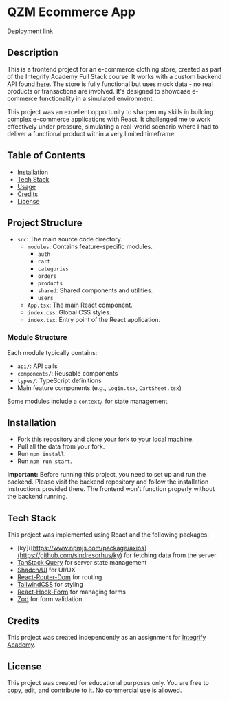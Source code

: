 # QZM Ecommerce App

[Deployment link](https://qzeromarket-v3.netlify.app/)

## Description

This is a frontend project for an e-commerce clothing store, created as part of the Integrify Academy Full Stack course. It works with a custom backend API found [here](https://github.com/rokuzzz/qzeromarket-v3-aspnet-api). The store is fully functional but uses mock data - no real products or transactions are involved. It's designed to showcase e-commerce functionality in a simulated environment.

This project was an excellent opportunity to sharpen my skills in building complex e-commerce applications with React. It challenged me to work effectively under pressure, simulating a real-world scenario where I had to deliver a functional product within a very limited timeframe.

## Table of Contents

- [Installation](#installation)
- [Tech Stack](#techstack)
- [Usage](#usage)
- [Credits](#credits)
- [License](#license)

## Project Structure

- `src`: The main source code directory.
  - `modules`: Contains feature-specific modules.
    - `auth`
    - `cart`
    - `categories`
    - `orders`
    - `products`
    - `shared`: Shared components and utilities.
    - `users`
  - `App.tsx`: The main React component.
  - `index.css`: Global CSS styles.
  - `index.tsx`: Entry point of the React application.
 
### Module Structure

Each module typically contains:
- `api/`: API calls
- `components/`: Reusable components
- `types/`: TypeScript definitions
- Main feature components (e.g., `Login.tsx`, `CartSheet.tsx`)

Some modules include a `context/` for state management.

## Installation

- Fork this repository and clone your fork to your local machine.
- Pull all the data from your fork.
- Run `npm install`.
- Run `npm run start`.

**Important:** Before running this project, you need to set up and run the backend. Please visit the backend repository and follow the installation instructions provided there. The frontend won't function properly without the backend running.

## Tech Stack

This project was implemented using React and the following packages:

- [ky]([https://www.npmjs.com/package/axios](https://github.com/sindresorhus/ky) for fetching data from the server
- [TanStack Query](https://tanstack.com/query/latest) for server state management
- [Shadcn/UI](https://ui.shadcn.com/) for UI/UX
- [React-Router-Dom](https://reactrouter.com/en/main) for routing
- [TailwindCSS](https://tailwindcss.com/) for styling
- [React-Hook-Form](https://react-hook-form.com/) for managing forms
- [Zod](https://zod.dev/) for form validation

## Credits

This project was created independently as an assignment for [Integrify Academy](https://www.integrify.io/).

## License

This project was created for educational purposes only. You are free to copy, edit, and contribute to it. No commercial use is allowed.
